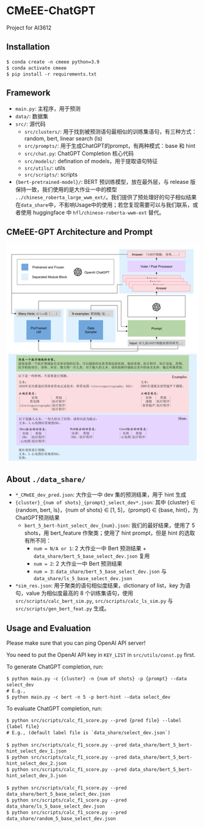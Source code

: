 # CMeEE-ChatGPT
Project for AI3612

## Installation

```shell
$ conda create -n cmeee python=3.9
$ conda activate cmeee
$ pip install -r requirements.txt
```

## Framework

- `main.py`: 主程序，用于预测
- `data/`: 数据集
- `src/`: 源代码
  - `src/clusters/`: 用于找到被预测语句最相似的训练集语句，有三种方式：random, bert, linear search (ls)
  - `src/prompts/`: 用于生成ChatGPT的prompt，有两种模式：base 和 hint
  - `src/chat.py`: ChatGPT Completion 核心代码
  - `src/models/`: defination of models，用于提取语句特征
  - `src/utils/`: utils
  - `src/scripts/`: scripts
- `{bert-pretrained-model}/`: BERT 预训练模型，放在最外层，与 release 版保持一致，我们使用的是大作业一中的模型 `../chinese_roberta_large_wwm_ext/`。我们提供了预处理好的句子相似结果在`data_share`中，不影响Usage中的使用；若您复现需要可以与我们联系，或者使用 huggingface 中 `hfl/chinese-roberta-wwm-ext` 替代。

## CMeEE-GPT Architecture and Prompt
![CMeEE-GPT Architecture](./assets/arch.jpg)
![Prompt](./assets/prompt.jpg)


## About `./data_share/`

- `*_CMeEE_dev_pred.json`: 大作业一中 dev 集的预测结果，用于 hint 生成
- `{cluster}_{num of shots}_{prompt}_select_dev*.json`: 其中 {cluster} $\in$ {random, bert, ls}，{num of shots} $\in$ [1, 5]，{prompt} $\in$ {base, hint}，为ChatGPT预测结果
  - `bert_5_bert-hint_select_dev_{num}.json`: 我们的最好结果，使用了 5 shots，用 bert_feature 作聚类；使用了 hint prompt，但是 hint 的选取有所不同：
    - `num = N/A or 1`: 2 大作业一中 Bert 预测结果 + `data_share/bert_5_base_select_dev.json` 复用
    - `num = 2`: 2 大作业一中 Bert 预测结果
    - `num = 3`: `data_share/bert_5_base_select_dev.json` 与 `data_share/ls_5_base_select_dev.json`
- `*sim_res.json`: 用于聚类的语句相似度结果，dictionary of list，key 为语句，value 为相似度最高的 8 个训练集语句，使用`src/scripts/calc_bert_sim.py`, `src/scripts/calc_ls_sim.py` 与 `src/scripts/gen_bert_feat.py` 生成。

## Usage and Evaluation

Please make sure that you can ping OpenAI API server!

You need to put the OpenAI API key in `KEY_LIST` in `src/utils/const.py` first.

To generate ChatGPT completion, run:

```shell
$ python main.py -c {cluster} -n {num of shots} -p {prompt} --data select_dev
# E.g.,
$ python main.py -c bert -n 5 -p bert-hint --data select_dev
```

To evaluate ChatGPT completion, run:

```shell
$ python src/scripts/calc_f1_score.py --pred {pred file} --label {label file}
# E.g., (default label file is `data_share/select_dev.json`)

$ python src/scripts/calc_f1_score.py --pred data_share/bert_5_bert-hint_select_dev_1.json
$ python src/scripts/calc_f1_score.py --pred data_share/bert_5_bert-hint_select_dev_2.json
$ python src/scripts/calc_f1_score.py --pred data_share/bert_5_bert-hint_select_dev_3.json

$ python src/scripts/calc_f1_score.py --pred data_share/bert_5_base_select_dev.json
$ python src/scripts/calc_f1_score.py --pred data_share/ls_5_base_select_dev.json
$ python src/scripts/calc_f1_score.py --pred data_share/random_5_base_select_dev.json
```
